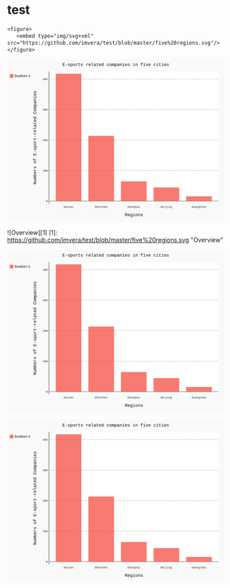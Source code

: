 # test
    <figure>
       <embed type="img/svg+xml" src="https://github.com/imvera/test/blob/master/five%20regions.svg"/>
    </figure>

![](https://github.com/imvera/test/blob/master/five%20regions.svg)

![Overview][1]
[1]: https://github.com/imvera/test/blob/master/five%20regions.svg "Overview"

<img src="https://github.com/imvera/test/blob/master/five%20regions.svg">

![Alt text](https://github.com/imvera/test/blob/master/five%20regions.svg)


